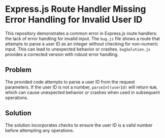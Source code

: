 # Express.js Route Handler Missing Error Handling for Invalid User ID

This repository demonstrates a common error in Express.js route handlers: the lack of error handling for invalid input.  The `bug.js` file shows a route that attempts to parse a user ID as an integer without checking for non-numeric input.  This can lead to unexpected behavior or crashes.  `bugSolution.js` provides a corrected version with robust error handling.

## Problem

The provided code attempts to parse a user ID from the request parameters.  If the user ID is not a number, `parseInt(userId)` will return `NaN`, which can cause unexpected behavior or crashes when used in subsequent operations.

## Solution

The solution incorporates checks to ensure the user ID is a valid number before attempting any operations.